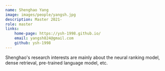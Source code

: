 ```yaml
--- 
name: Shenghao Yang  
image: images/people/yangsh.jpg  
description: Master 2021-  
role: master  
links:  
    home-page: https://ysh-1998.github.io/  
    email: yangsh824@gmail.com  
    github: ysh-1998  
---
```


Shenghao's research interests are mainly about the neural ranking model, dense retrieval, pre-trained language model, etc.